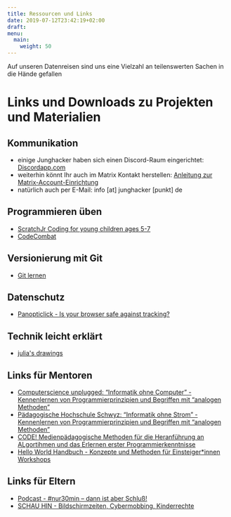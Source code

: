 ```yaml
---
title: Ressourcen und Links
date: 2019-07-12T23:42:19+02:00
draft: 
menu:
  main:
    weight: 50
---
```


Auf unseren Datenreisen sind uns eine Vielzahl an teilenswerten Sachen in die Hände gefallen

# Links und Downloads zu Projekten und Materialien

## Kommunikation
* einige Junghacker haben sich einen Discord-Raum eingerichtet: [Discordapp.com](https://discordapp.com/invite/tCe65mw)
* weiterhin könnt Ihr auch im Matrix Kontakt herstellen: [Anleitung zur Matrix-Account-Einrichtung](https://eigenbaukombinat.de/unser-neuer-chat-und-nachrichtenserver/)
* natürlich auch per E-Mail: info [at] junghacker [punkt] de

## Programmieren üben
* [ScratchJr Coding for young children ages 5-7](http://www.scratchjr.org/)
* [CodeCombat](https://codecombat.com/)

## Versionierung mit Git
* [Git lernen](https://learngitbranching.js.org/)

## Datenschutz
* [Panopticlick - Is your browser safe against tracking? ](https://panopticlick.eff.org/)

## Technik leicht erklärt
* [julia's drawings](https://drawings.jvns.ca/)

## Links für Mentoren
* [Computerscience unplugged: “Informatik ohne Computer” - Kennenlernen von Programmierprinzipien und Begriffen mit “analogen Methoden”](https://csunplugged.org/de/)
* [Pädagogische Hochschule Schwyz: “Informatik ohne Strom” - Kennenlernen von Programmierprinzipien und Begriffen mit “analogen Methoden”](http://ilearnit.ch/download/InformatikohneStrom.pdf)
* [CODE! Medienpädagogische Methoden für die Heranführung an ALgortihmen und das Erlernen erster Programmierkenntnisse](https://kf-education.com/wp-content/uploads/2018/10/CODE_Handreichung_Web.pdf)
* [Hello World Handbuch - Konzepte und Methoden für Einsteiger*innen Workshops](https://jugendhackt.org/files/2018/03/001-JHHW_Handbuch_Webansicht.pdf)

## Links für Eltern
* [Podcast - #nur30min – dann ist aber Schluß!](https://nur30min.de/)
* [SCHAU HIN - Bildschirmzeiten, Cybermobbing, Kinderrechte](https://www.schau-hin.info/)

